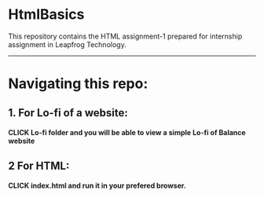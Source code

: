 # HtmlBasics
This repository contains the HTML assignment-1 prepared for internship assignment in Leapfrog Technology.

---------------------------------------------------------------------------------------- 

# Navigating this repo:
## 1. For Lo-fi of a website:
#### CLICK Lo-fi folder and you will be able to view a simple Lo-fi of Balance website
## 2 For HTML:
#### CLICK index.html and run it in your prefered browser. 
